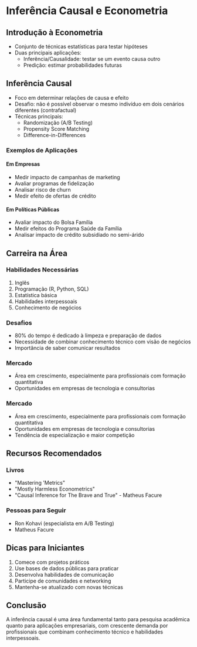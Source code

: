 
# Inferência Causal e Econometria

## Introdução à Econometria
- Conjunto de técnicas estatísticas para testar hipóteses
- Duas principais aplicações:
  - Inferência/Causalidade: testar se um evento causa outro
  - Predição: estimar probabilidades futuras

## Inferência Causal
- Foco em determinar relações de causa e efeito
- Desafio: não é possível observar o mesmo indivíduo em dois cenários diferentes (contrafactual)
- Técnicas principais:
  - Randomização (A/B Testing)
  - Propensity Score Matching
  - Difference-in-Differences

### Exemplos de Aplicações

#### Em Empresas
- Medir impacto de campanhas de marketing
- Avaliar programas de fidelização
- Analisar risco de churn
- Medir efeito de ofertas de crédito

#### Em Políticas Públicas
- Avaliar impacto do Bolsa Família
- Medir efeitos do Programa Saúde da Família
- Analisar impacto de crédito subsidiado no semi-árido

## Carreira na Área

### Habilidades Necessárias
1. Inglês
2. Programação (R, Python, SQL)
3. Estatística básica
4. Habilidades interpessoais
5. Conhecimento de negócios

### Desafios
- 80% do tempo é dedicado à limpeza e preparação de dados
- Necessidade de combinar conhecimento técnico com visão de negócios
- Importância de saber comunicar resultados

### Mercado
- Área em crescimento, especialmente para profissionais com formação quantitativa
- Oportunidades em empresas de tecnologia e consultorias
### Mercado
- Área em crescimento, especialmente para profissionais com formação quantitativa
- Oportunidades em empresas de tecnologia e consultorias
- Tendência de especialização e maior competição

## Recursos Recomendados

### Livros
- "Mastering 'Metrics"
- "Mostly Harmless Econometrics"
- "Causal Inference for The Brave and True" - Matheus Facure

### Pessoas para Seguir
- Ron Kohavi (especialista em A/B Testing)
- Matheus Facure

## Dicas para Iniciantes
1. Comece com projetos práticos
2. Use bases de dados públicas para praticar
3. Desenvolva habilidades de comunicação
4. Participe de comunidades e networking
5. Mantenha-se atualizado com novas técnicas

## Conclusão
A inferência causal é uma área fundamental tanto para pesquisa acadêmica quanto para aplicações empresariais, com crescente demanda por profissionais que combinam conhecimento técnico e habilidades interpessoais.